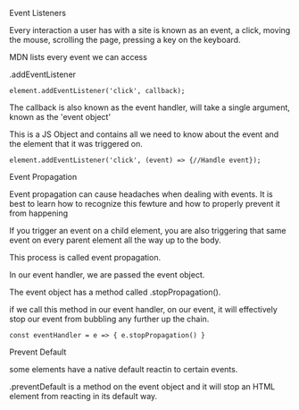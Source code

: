 Event Listeners

Every interaction a user has with a site is known as an event, a click, moving the mouse, scrolling 
the page, pressing a key on the keyboard.

MDN lists every event we can access

  .addEventListener

    element.addEventListener('click', callback);

  The callback is also known as the event handler, will take a single argument, known as the 'event object'

  This is a JS Object and contains all we need to know about the event and the element that it was triggered on.

    element.addEventListener('click', (event) => {//Handle event});

Event Propagation

  Event propagation can cause headaches when dealing with events. It is best to learn how to recognize this fewture and how to properly prevent it from happening

  If you trigger an event on a child element, you are also triggering that same event on every parent element all the way up to the body.

  This process is called event propagation.

  In our event handler, we are passed the event object. 

  The event object has a method called .stopPropagation().

  if we call this method in our event handler, on our event, it will effectively stop our event from bubbling any further up the chain.

    const eventHandler = e => { e.stopPropagation() }

Prevent Default

  some elements have a native default reactin to certain events.
  
  .preventDefault is a method on the event object and it will stop an HTML element from reacting in its default way.
